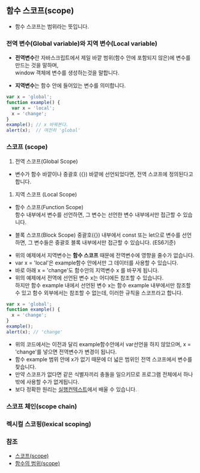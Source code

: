 ## 함수 스코프(scope)

* 함수 스코프는 범위라는 뜻입니다.

### 전역 변수(Global variable)와 지역 변수(Local variable)

* **전역변수**란 자바스크립트에서 제일 바깥 범위(함수 안에 포함되지 않은)에 변수를 만드는 것을 말하며,   
window 객체에 변수를 생성하는것을 말합니다.

* **지역변수**는 함수 안에 들어있는 변수를 의미합니다.

```javascript
var x = 'global';
function example() {
  var x = 'local';
  x = 'change';
}
example(); // x 바꿔본다.
alert(x);  // 여전히 'global'
```

### 스코프 (scope)

1. 전역 스코프(Global Scope)
 - 변수가 함수 바깥이나 중괄호 ({}) 바깥에 선언되었다면, 전역 스코프에 정의된다고 합니다.  
 
1. 지역 스코프 (Local Scope)  
 - 함수 스코프(Function Scope)  
   함수 내부에서 변수를 선언하면, 그 변수는 선언한 변수 내부에서만 접근할 수 있습니다.
   
 - 블록 스코프(Block Scope)
   중괄호({}) 내부에서 const 또는 let으로 변수를 선언하면, 그 변수들은 중괄호 블록 내부에서만 접근할 수 있습니다. (ES6기준)  
   

* 위의 예제에서 지역변수는 **함수 스코프** 때문에 전역변수에 영향을 줄수가 없습니다.  
* var x = 'local'은 example함수 안에서만 그 데이터를 사용할 수 있습니다.    
* 바로 아래 x = 'change'도 함수안의 지역변수 x 를 바꾸게 됩니다.  
* 위의 예제에서 전역에 선언된 변수 x는 어디에든 참조할 수 있습니다.  
하지만 함수 example 내에서 선언된 변수 x는 함수 example 내부에서만 참조할 수 있고 함수 외부에서는 참조할 수 없는데, 이러한 규칙을 스코프라고 합니다.

```javascript
var x = 'global';
function example() {
  x = 'change';
}
example();
alert(x); // 'change'
```
* 위의 코드에서는 이전과 달리 example함수안에서 var선언을 하지 않았으며, x = 'change'를 넣으면 전역변수가 변경이 됩니다.  
* 함수 example 범위 안에 x가 없기 때문에 더 넓은 범위인 전역 스코프에서 변수를 찾습니다.    
* 만약 스코프가 없다면 같은 식별자끼리 충돌을 일으키므로 프로그램 전체에서 하나밖에 사용할 수가 없게됩니다.  
* 보다 정확한 원리는 [실행컨텍스트](/example_code/README.md)에서 배울 수 있습니다.

### 스코프 체인(scope chain)



### 렉시컬 스코핑(lexical scoping)



### 참조

- [스코프(scope)](https://poiemaweb.com/js-scope)
- [함수의 범위(scope)](https://www.zerocho.com/category/Javascript/post/5740531574288ebc5f2ba97e)
